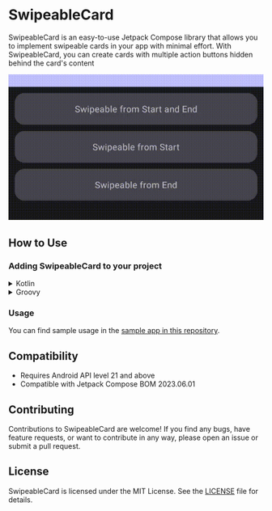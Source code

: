 # SwipeableCard

SwipeableCard is an easy-to-use Jetpack Compose library that allows you to implement swipeable cards in your app with minimal effort.
With SwipeableCard, you can create cards with multiple action buttons hidden behind the card's content

![SwipeableCard Demo](demo.gif)

## How to Use

### Adding SwipeableCard to your project

<details>
<summary>Kotlin</summary>

```kotlin
dependencies {
    implementation("dev.obvionaoe.compose:swipeable-card:<version>")
}
```

</details>

<details>
<summary>Groovy</summary>

```groovy
dependencies {
    implementation 'dev.obvionaoe.compose:swipeable-card:<version>'
}
```

</details>

### Usage

You can find sample usage in the [sample app in this repository](sample).

## Compatibility

- Requires Android API level 21 and above
- Compatible with Jetpack Compose BOM 2023.06.01

## Contributing

Contributions to SwipeableCard are welcome! If you find any bugs, have feature requests, or want to contribute in any way, please open an issue or submit a pull request.

## License

SwipeableCard is licensed under the MIT License. See the [LICENSE](LICENSE) file for details.
